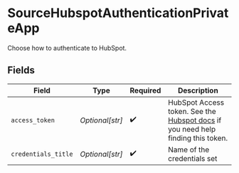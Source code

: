 # SourceHubspotAuthenticationPrivateApp

Choose how to authenticate to HubSpot.


## Fields

| Field                                                                                                                                              | Type                                                                                                                                               | Required                                                                                                                                           | Description                                                                                                                                        |
| -------------------------------------------------------------------------------------------------------------------------------------------------- | -------------------------------------------------------------------------------------------------------------------------------------------------- | -------------------------------------------------------------------------------------------------------------------------------------------------- | -------------------------------------------------------------------------------------------------------------------------------------------------- |
| `access_token`                                                                                                                                     | *Optional[str]*                                                                                                                                    | :heavy_check_mark:                                                                                                                                 | HubSpot Access token. See the <a href="https://developers.hubspot.com/docs/api/private-apps">Hubspot docs</a> if you need help finding this token. |
| `credentials_title`                                                                                                                                | *Optional[str]*                                                                                                                                    | :heavy_check_mark:                                                                                                                                 | Name of the credentials set                                                                                                                        |